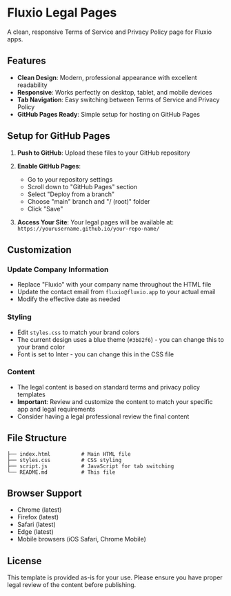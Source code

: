 # Fluxio Legal Pages

A clean, responsive Terms of Service and Privacy Policy page for Fluxio apps.

## Features

- **Clean Design**: Modern, professional appearance with excellent readability
- **Responsive**: Works perfectly on desktop, tablet, and mobile devices
- **Tab Navigation**: Easy switching between Terms of Service and Privacy Policy
- **GitHub Pages Ready**: Simple setup for hosting on GitHub Pages

## Setup for GitHub Pages

1. **Push to GitHub**: Upload these files to your GitHub repository
2. **Enable GitHub Pages**:
   - Go to your repository settings
   - Scroll down to "GitHub Pages" section
   - Select "Deploy from a branch"
   - Choose "main" branch and "/ (root)" folder
   - Click "Save"

3. **Access Your Site**: Your legal pages will be available at:
   `https://yourusername.github.io/your-repo-name/`

## Customization

### Update Company Information
- Replace "Fluxio" with your company name throughout the HTML file
- Update the contact email from `fluxio@fluxio.app` to your actual email
- Modify the effective date as needed

### Styling
- Edit `styles.css` to match your brand colors
- The current design uses a blue theme (`#3b82f6`) - you can change this to your brand color
- Font is set to Inter - you can change this in the CSS file

### Content
- The legal content is based on standard terms and privacy policy templates
- **Important**: Review and customize the content to match your specific app and legal requirements
- Consider having a legal professional review the final content

## File Structure

```
├── index.html          # Main HTML file
├── styles.css          # CSS styling
├── script.js           # JavaScript for tab switching
└── README.md           # This file
```

## Browser Support

- Chrome (latest)
- Firefox (latest)
- Safari (latest)
- Edge (latest)
- Mobile browsers (iOS Safari, Chrome Mobile)

## License

This template is provided as-is for your use. Please ensure you have proper legal review of the content before publishing.
